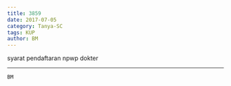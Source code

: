 ```yaml
---
title: 3859
date: 2017-07-05
category: Tanya-SC
tags: KUP
author: BM
---
```


syarat pendaftaran npwp dokter

---



`BM`
